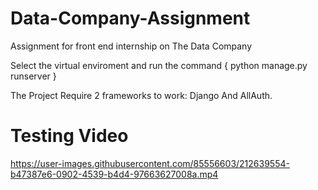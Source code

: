 # Data-Company-Assignment
Assignment for front end internship on The Data Company

Select the virtual enviroment and run the command { python manage.py runserver } 

The Project Require 2 frameworks to work:
Django And AllAuth.

<h1>Testing Video</h1>


https://user-images.githubusercontent.com/85556603/212639554-b47387e6-0902-4539-b4d4-97663627008a.mp4

